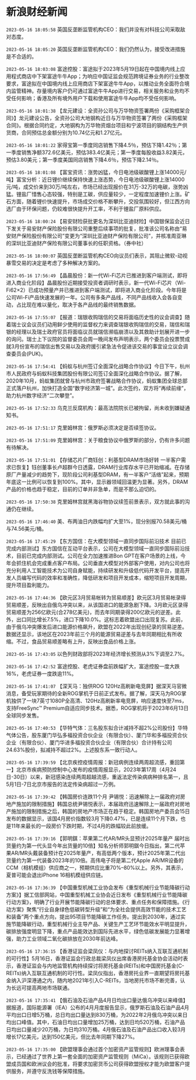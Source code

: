 # 新浪财经新闻
`2023-05-16 18:05:58` 英国反垄断监管机构CEO：我们并没有对科技公司采取敌对态度。

`2023-05-16 18:05:20` 英国反垄断监管机构CEO：我们仍然认为，接受改进措施是不合适的。

`2023-05-16 18:03:08` 富途控股：富途拟于2023年5月19日起在中国境内线上应用程式商店中下架富途牛牛App；为响应中国证监会规范跨境证券业务的行业整改要求，富途拟在中国境内线上应用商店下架富途牛牛App，以推动业务全面符合境内监管精神。存量境内客户仍可通过富途牛牛App进行交易，相关服务和业务均不受任何影响；香港及所有境外用户下载和使用富途牛牛App均不受任何影响。

`2023-05-16 18:01:38`   【龙元建设：全资孙公司与万华物资签署两份《采购框架合同》】龙元建设公告，全资孙公司大地钢构近日与万华物资签署了两份《采购框架合同》。根据合同约定，大地钢构为万华物资烟台项目和宁波项目的钢结构生产供货商，合同预估总金额分别为10.74亿元和1.27亿元。

`2023-05-16 18:01:22` 家得宝第一季度同店销售下降4.5％，预估下降1.42％；第一季度销售净额372.6亿美元，预估383.4亿美元；第一季度每股收益3.82美元，预估3.80美元；第一季度美国同店销售下降4.6％，预估下降2.14％。

`2023-05-16 18:01:08` 【富宝资讯：涨势凶猛，今日电池级碳酸锂上涨14000元/吨】富宝分析：近日锂价继续保持快速上涨态势，今日电池级碳酸锂上涨14000元/吨，成交价来到30万/吨左右，市场已经出现报价在31万-32万的电碳，涨势凶猛。锂盐厂惜售心态较强，特别是工碳，供应量较少，一定程度加速锂价上涨。矿石方面，随着锂价快速提升，市场成交价格不断攀升，交投氛围较好，但江西方向选厂由于环保问题，仍较难很快提升开工率，不利于锂盐厂原料供应。

`2023-05-16 18:00:24` 【易安财险获批更名为深圳比亚迪财险】中国银保监会近日下发关于易安财产保险股份有限公司重整后续事项的批复，批准该公司名称由“易安财产保险股份有限公司”变更为“深圳比亚迪财产保险有限公司”，并核准周亚琳的深圳比亚迪财产保险有限公司董事长的任职资格。（券中社）

`2023-05-16 18:00:07` 英国反垄断监管机构CEO向议员们表示，其阻止微软-动视暴雪交易的决定是考虑了多种解决方案的。

`2023-05-16 17:56:49` 【晶晨股份：新一代Wi-Fi芯片已推进到客户端测试，即将进入商业化阶段】晶晨股份近期接受投资者调研时表示，新一代Wi-Fi芯片（Wi-Fi62×2）已成功预量产并已推进到客户端测试，即将进入商业化阶段。今年将是公司Wi-Fi产品快速发展的一年。公司有多条产品线，不同产品线收入会各自变动，占比现在难以量化，取决于各产品线的最终销售数据。

`2023-05-16 17:55:07` 【报道：瑞银收购瑞信的交易将面临历史性的议会调查】随着瑞士议会议员们动用鲜少使用的监督权力来调查瑞银收购瑞信的交易，瑞信和瑞银的经理以及瑞士政府官员将面临议员就瑞信濒临崩溃以及其救助计划展开进一步的询问。瑞士上下议院的监督委员会周一晚间发布声明表示，两个委员会投票赞成就3月份宣布的瑞信出售交易以及政府援引紧急法令促进该交易的事宜设立议会调查委员会(PUK)。

`2023-05-16 17:54:41` 【蚂蚁与杭州签订全面深化战略合作协议】今日下午，杭州市人民政府与蚂蚁科技集团股份有限公司签订全面深化战略合作协议。据了解，2020年10月，蚂蚁集团就曾与杭州市政府签署战略合作协议，蚂蚁集团全球总部正式落户杭州，加快打造全国“数字经济第一城”。此次签约，双方将“再续前缘”，助力杭州数字经济“二次攀登”。

`2023-05-16 17:52:33` 乌克兰反腐机构：最高法院院长已被拘留，尚未收到嫌疑通知书。

`2023-05-16 17:51:17` 克里姆林宫：俄罗斯必须决定是否续签协议。

`2023-05-16 17:51:09` 克里姆林宫：关于粮食协议中俄罗斯的部分，仍有许多问题有待解决。

`2023-05-16 17:51:01`   【存储芯片厂商钰创：利基型DRAM市场好转 一半客户需求已恢复】钰创董事长卢超群今日透露，DRAM行业库存水平已开始缩减。在存储原厂产量减少的趋势下，现阶段公司利基型DRAM，有一半客户“活络”起来，预期年底这一比例可以恢复到100%。其中，显示器领域回温更为显著。另外，DRAM产品的价格也趋于稳定，目前的订单并非急单，而是不那么迫切的。

`2023-05-16 17:50:38` 克里姆林宫就黑海谷物协议续签前景表示，双方就此事的沟通仍在继续。

`2023-05-16 17:46:40` 美、布两油日内跌幅均扩大至1%，现分别报70.58美元/桶与74.56美元/桶。

`2023-05-16 17:45:29` 【东方国信：在大模型领域一直同步国际前沿技术 目前已完成内部测试】东方国信在互动平台表示，公司在大模型领域一直同步国际前沿技术，目前已完成内部测试。公司在全力加速推进Bon GPT在客户场景的上线，今年会抓住机会完成重点客户布局。公司垂直大模型对外部客户使用，对内公司也将充分利用人工智能技术为公司自身赋能，持续研发和升级低代码开发平台，提高开发人员编写代码的效率和准确性，降低研发和项目开发成本，缩短项目开发周期，提升项目盈利能力。

`2023-05-16 17:44:36` 【欧元区3月贸易帐转为贸易顺差】欧元区3月贸易帐录得贸易顺差，反映出自俄乌冲突以来，从该国进口的能源急剧下降。3月欧元区录得贸易顺差为256亿欧元(合278亿美元)，而去年同期录得200亿欧元的逆差。此外，出口同比增长7.5%，进口下降10.0%。这标志着欧盟出口出现复苏。此前，由于俄乌冲突爆发后进口能源价格飙升，欧盟在2022年出现创纪录的贸易逆差。数据还显示，该地区在2023年前三个月的能源贸易逆差与去年同期相比有所收缩。不过，食品贸易顺差略有上升，反映出食品价格上涨。

`2023-05-16 17:43:05` 以色列财政部将2023年经济增长预测从3%下调至2.7%。

`2023-05-16 17:42:52` 富途控股、老虎证券盘前跌幅扩大，富途控股一度大跌16%，老虎证券一度跌逾11%。

`2023-05-16 17:41:07` 【深天马：独供ROG 120Hz高刷新电竞屏】据深天马官微消息，备受玩家期待的全新ROG掌机于日前正式发布。据了解，深天马为ROG掌机独供了一块7英寸1080P全高清、120Hz高刷新率电竞屏，响应速度快至7ms，支持FreeSync™ Premium自适应同步技术。据悉，ROG掌机将于2023年6月13日全球同步发售。

`2023-05-16 17:40:53` 【华特气体：三名股东拟合计减持不超2%公司股份】华特气体公告，股东厦门华弘多福投资合伙企业（有限合伙）、厦门华和多福投资合伙企业（有限合伙）、厦门华进多福投资合伙企业（有限合伙）合计持有公司24.63%股份，拟减持不超过2%。上述股东系一致行动人。

`2023-05-16 17:39:59` 【北京疾控疫情周报：新冠病例连续两周超流感，重回第一】北京市疾病预防控制中心发布的疫情周报显示，2023年第17周（4月24日-30日）以来，新冠感染连续两周超越流感，重返法定传染病病种排名第一，且5月1日-7日北京市报告的法定传染病超过一万例。

`2023-05-16 17:39:42` 【韩国房价连跌11个月 尹锡悦：迅速解除上一届政府对房地产施加的限制措施】韩国总统尹锡悦表示，本届政府迅速解除上一届政府对房地产施加的限制措施之后，韩国的房地产市场正在趋于稳定。韩国房地产委员会15日发布的数据显示，该国4月房价指数较3月下降0.47%，已是连续11个月下跌，也是11年来最长的一段房价下跌时期，不过4月的跌幅较此前放缓。

`2023-05-16 17:39:16`   【郭明錤：苹果第二代AR/MR头显预计2025年量产 届时出货量约为第一代头显今年出货量的10倍】知名分析师郭明錤今日指出，第二代苹果AR/MR头戴装备预计在2025年量产，有高低两个版本，预计2025年第二代出货量约为第一代装备2023年的10倍。高伟电子将是第二代Apple AR/MR设备的CCM（相机模组）供应商之一，预期供应比重70%–80%以上。另外，其表示，夏普可能会退出iPhone 16相机模组供应链。

`2023-05-16 17:36:39` 【中国重型机械工业协会发布《重型机械行业节能降碳行动方案》】据工信部网站，中国重型机械工业协会近日发布《重型机械行业节能降碳行动方案》，明确了行业开展节能降碳行动的总体要求、重点任务和保障措施。《行动方案》聚焦“行业自身绿色低碳转型升级”和“为全社会提供高效节能的技术工艺和装备”两个重点方向，提出95项目节能降碳工作任务。提出到2030年，通过实施节能降碳行动，重型机械行业主导产品、关键生产工艺环节能效水平明显提升，碳排放强度明显下降，重点产品能效达到国际先进水平，绿色低碳发展能力显著增强，助力工业领域二氧化碳排放在2030年前达峰。

`2023-05-16 17:36:15` 【香港证监会梁凤仪：与内地探讨REITs纳入互联互通机制的可行性】5月16日，香港证监会行政总裁梁凤仪出席香港房托基金协会活动时表示，香港证监会与内地监管机构持续探讨将房托基金(REITs)和中国房托基金(C-REITs)纳入互联互通机制的可行性。梁凤仪指出，香港房托业界一直期望将房托基金纳入沪深港通之内，随内地2021年引入C-REITs，当地房托市场不断完善，认为长远可提高两地市场联通。

`2023-05-16 17:35:41`   【俄石油及石油产品4月日均出口量达俄乌冲突以来峰值】据报道，国际能源署（IEA）公布的4月月度报告显示，俄罗斯石油及石油产品4月平均出口日增5万桶，总日均出口量达到830万桶，为2022年2月俄乌冲突以来日均出口峰值。其中，石油日均出口量增加25万桶，达到日均520万桶，石油产品日均出口量减少20万桶，为日均310万桶。4月俄石油及石油产品出口收入较3月增长17亿美元，达到150亿美元，但比去年同期下降27%。

`2023-05-16 17:35:00` 【欧盟理事会通过首个加密资产监管规则】欧洲理事会表示，已经通过了世界上第一套全面的加密资产监管规则（MiCa）。该规则已获得欧盟成员国和欧洲议会的批准，将要求加密货币公司获得欧盟授权才能为欧盟客户提供服务，并遵守反洗钱等保障措施。

